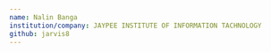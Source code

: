 ```yaml
---
name: Nalin Banga
institution/company: JAYPEE INSTITUTE OF INFORMATION TACHNOLOGY
github: jarvis8
---
```

